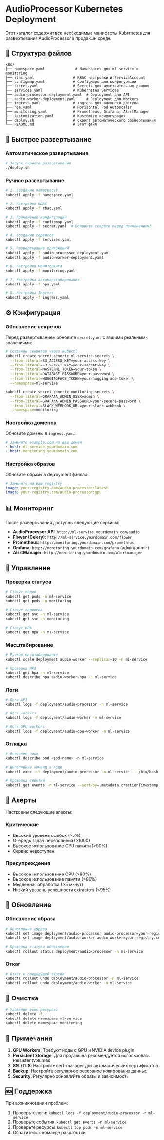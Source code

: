 # AudioProcessor Kubernetes Deployment

Этот каталог содержит все необходимые манифесты Kubernetes для развертывания AudioProcessor в продакшн среде.

## 📁 Структура файлов

```
k8s/
├── namespace.yaml              # Namespaces для ml-service и monitoring
├── rbac.yaml                  # RBAC настройки и ServiceAccount
├── configmap.yaml             # ConfigMaps для конфигурации
├── secret.yaml                # Secrets для чувствительных данных
├── services.yaml              # Kubernetes Services
├── audio-processor-deployment.yaml  # Deployment для API
├── audio-worker-deployment.yaml     # Deployment для Workers
├── ingress.yaml               # Ingress для внешнего доступа
├── hpa.yaml                   # Horizontal Pod Autoscaler
├── monitoring.yaml            # Prometheus, Grafana, AlertManager
├── kustomization.yaml         # Kustomize конфигурация
├── deploy.sh                  # Скрипт автоматического развертывания
└── README.md                  # Этот файл
```

## 🚀 Быстрое развертывание

### Автоматическое развертывание

```bash
# Запуск скрипта развертывания
./deploy.sh
```

### Ручное развертывание

```bash
# 1. Создание namespaces
kubectl apply -f namespace.yaml

# 2. Настройка RBAC
kubectl apply -f rbac.yaml

# 3. Применение конфигурации
kubectl apply -f configmap.yaml
kubectl apply -f secret.yaml  # Обновите секреты перед применением!

# 4. Создание сервисов
kubectl apply -f services.yaml

# 5. Развертывание приложений
kubectl apply -f audio-processor-deployment.yaml
kubectl apply -f audio-worker-deployment.yaml

# 6. Настройка мониторинга
kubectl apply -f monitoring.yaml

# 7. Настройка автомасштабирования
kubectl apply -f hpa.yaml

# 8. Настройка Ingress
kubectl apply -f ingress.yaml
```

## ⚙️ Конфигурация

### Обновление секретов

Перед развертыванием обновите `secret.yaml` с вашими реальными значениями:

```bash
# Создание секретов через kubectl
kubectl create secret generic ml-service-secrets \
  --from-literal=S3_ACCESS_KEY=your-access-key \
  --from-literal=S3_SECRET_KEY=your-secret-key \
  --from-literal=MASTERML_TOKEN=your-token \
  --from-literal=DATABASE_PASSWORD=your-password \
  --from-literal=HUGGINGFACE_TOKEN=your-huggingface-token \
  --namespace=ml-service

kubectl create secret generic monitoring-secrets \
  --from-literal=GRAFANA_ADMIN_USER=admin \
  --from-literal=GRAFANA_ADMIN_PASSWORD=your-secure-password \
  --from-literal=SLACK_WEBHOOK_URL=your-slack-webhook \
  --namespace=monitoring
```

### Настройка доменов

Обновите домены в `ingress.yaml`:

```yaml
# Замените example.com на ваш домен
- host: ml-service.yourdomain.com
- host: monitoring.yourdomain.com
```

### Настройка образов

Обновите образы в deployment файлах:

```yaml
# Замените на ваш registry
image: your-registry.com/audio-processor:latest
image: your-registry.com/audio-processor:gpu
```

## 📊 Мониторинг

После развертывания доступны следующие сервисы:

- **AudioProcessor API**: `http://ml-service.yourdomain.com/audio`
- **Flower (Celery)**: `http://ml-service.yourdomain.com/flower`
- **Prometheus**: `http://monitoring.yourdomain.com/prometheus`
- **Grafana**: `http://monitoring.yourdomain.com/grafana` (admin/admin)
- **AlertManager**: `http://monitoring.yourdomain.com/alertmanager`

## 🔧 Управление

### Проверка статуса

```bash
# Статус подов
kubectl get pods -n ml-service
kubectl get pods -n monitoring

# Статус сервисов
kubectl get svc -n ml-service
kubectl get svc -n monitoring

# Статус HPA
kubectl get hpa -n ml-service
```

### Масштабирование

```bash
# Ручное масштабирование
kubectl scale deployment audio-worker --replicas=10 -n ml-service

# Проверка HPA
kubectl get hpa -n ml-service
kubectl describe hpa audio-worker-hpa -n ml-service
```

### Логи

```bash
# Логи API
kubectl logs -f deployment/audio-processor -n ml-service

# Логи workers
kubectl logs -f deployment/audio-worker -n ml-service

# Логи GPU workers
kubectl logs -f deployment/audio-gpu-worker -n ml-service
```

### Отладка

```bash
# Описание пода
kubectl describe pod <pod-name> -n ml-service

# Выполнение команд в поде
kubectl exec -it deployment/audio-processor -n ml-service -- /bin/bash

# Проверка событий
kubectl get events -n ml-service --sort-by=.metadata.creationTimestamp
```

## 🚨 Алерты

Настроены следующие алерты:

### Критические
- Высокий уровень ошибок (>5%)
- Очередь задач переполнена (>1000)
- Высокое использование GPU памяти (>90%)
- Сервис недоступен

### Предупреждения
- Высокое использование CPU (>80%)
- Высокое использование памяти (>80%)
- Медленная обработка (>5 минут)
- Низкий уровень успешности extractors (<95%)

## 🔄 Обновление

### Обновление образа

```bash
# Обновление образа
kubectl set image deployment/audio-processor audio-processor=your-registry.com/audio-processor:v1.1.0 -n ml-service
kubectl set image deployment/audio-worker audio-worker=your-registry.com/audio-processor:v1.1.0 -n ml-service

# Проверка статуса обновления
kubectl rollout status deployment/audio-processor -n ml-service
```

### Откат

```bash
# Откат к предыдущей версии
kubectl rollout undo deployment/audio-processor -n ml-service
kubectl rollout undo deployment/audio-worker -n ml-service
```

## 🧹 Очистка

```bash
# Удаление всех ресурсов
kubectl delete -f .
kubectl delete namespace ml-service
kubectl delete namespace monitoring
```

## 📝 Примечания

1. **GPU Workers**: Требуют ноды с GPU и NVIDIA device plugin
2. **Persistent Storage**: Для продакшна рекомендуется использовать PersistentVolumes
3. **SSL/TLS**: Настройте cert-manager для автоматических сертификатов
4. **Backup**: Настройте регулярное резервное копирование данных
5. **Security**: Регулярно обновляйте образы и зависимости

## 🆘 Поддержка

При возникновении проблем:

1. Проверьте логи: `kubectl logs -f deployment/audio-processor -n ml-service`
2. Проверьте события: `kubectl get events -n ml-service`
3. Проверьте ресурсы: `kubectl top pods -n ml-service`
4. Обратитесь к команде разработки
